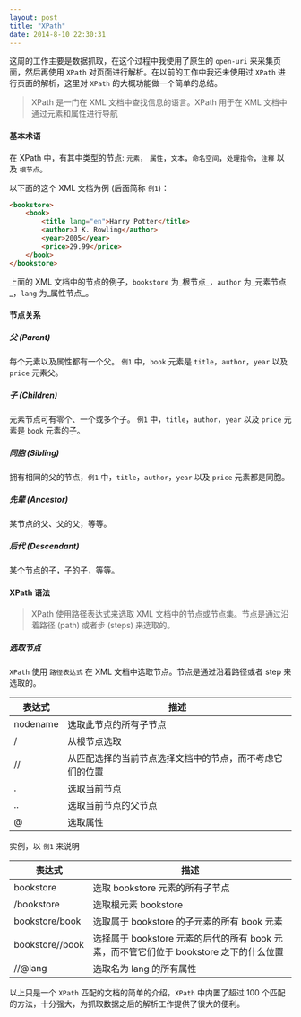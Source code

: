 ```yaml
---
layout: post
title: "XPath"
date: 2014-8-10 22:30:31
---
```

这周的工作主要是数据抓取，在这个过程中我使用了原生的 `open-uri` 来采集页面，然后再使用 `XPath` 对页面进行解析。在以前的工作中我还未使用过 `XPath` 进行页面的解析，这里对 `XPath` 的大概功能做一个简单的总结。

> XPath 是一门在 XML 文档中查找信息的语言。XPath 用于在 XML 文档中通过元素和属性进行导航

#### 基本术语

在 XPath 中，有其中类型的节点: `元素`， `属性`，`文本`，`命名空间`，`处理指令`，`注释` 以及 `根节点`。

以下面的这个 XML 文档为例 (后面简称 `例1`)：

```html
<bookstore>
    <book>
        <title lang="en">Harry Potter</title>
        <author>J K. Rowling</author>
        <year>2005</year>
        <price>29.99</price>
    </book>
</bookstore>
```

上面的 XML 文档中的节点的例子，`bookstore` 为_根节点_，`author` 为_元素节点_，`lang` 为_属性节点_。

#### 节点关系

##### 父 (Parent)
每个元素以及属性都有一个父。
`例1` 中，`book` 元素是 `title`，`author`，`year` 以及 `price` 元素父。

##### 子 (Children)
元素节点可有零个、一个或多个子。
`例1` 中，`title`，`author`，`year` 以及 `price` 元素是 `book` 元素的子。

##### 同胞 (Sibling)
拥有相同的父的节点，`例1` 中，`title`，`author`，`year` 以及 `price` 元素都是同胞。

##### 先辈 (Ancestor)
某节点的父、父的父，等等。

##### 后代 (Descendant)
某个节点的子，子的子，等等。

#### XPath 语法

> XPath 使用路径表达式来选取 XML 文档中的节点或节点集。节点是通过沿着路径 (path) 或者步 (steps) 来选取的。

##### 选取节点

`XPath` 使用 `路径表达式` 在 XML 文档中选取节点。节点是通过沿着路径或者 step 来选取的。

| 表达式 | 描述 | 
| ------------ | ------------- | 
| nodename | 选取此节点的所有子节点 | 
| / | 从根节点选取 | 
| // | 从匹配选择的当前节点选择文档中的节点，而不考虑它们的位置 |
| . | 选取当前节点 |
| .. | 选取当前节点的父节点 |
| @ | 选取属性 |

实例，以 `例1` 来说明

| 表达式 | 描述 | 
| ------------ | ------------- | 
| bookstore | 选取 bookstore 元素的所有子节点 | 
| /bookstore | 选取根元素 bookstore | 
| bookstore/book | 选取属于 bookstore 的子元素的所有 book 元素 |
| bookstore//book | 选择属于 bookstore 元素的后代的所有 book 元素，而不管它们位于 bookstore 之下的什么位置 |
| //@lang | 选取名为 lang 的所有属性 |

以上只是一个 `XPath` 匹配的文档的简单的介绍，`XPath` 中内置了超过 100 个匹配的方法，十分强大，为抓取数据之后的解析工作提供了很大的便利。
